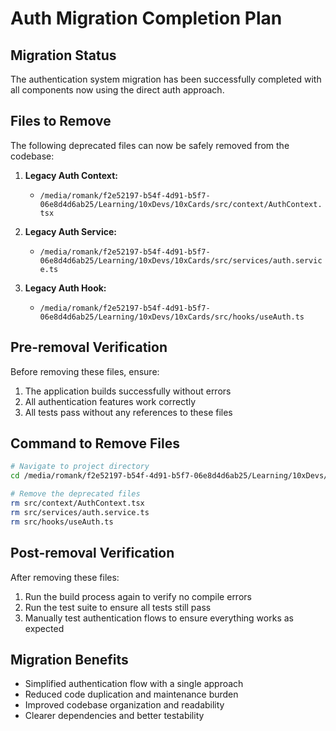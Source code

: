 # Auth Migration Completion Plan

## Migration Status
The authentication system migration has been successfully completed with all components now using the direct auth approach.

## Files to Remove
The following deprecated files can now be safely removed from the codebase:

1. **Legacy Auth Context:**
   - `/media/romank/f2e52197-b54f-4d91-b5f7-06e8d4d6ab25/Learning/10xDevs/10xCards/src/context/AuthContext.tsx`

2. **Legacy Auth Service:**
   - `/media/romank/f2e52197-b54f-4d91-b5f7-06e8d4d6ab25/Learning/10xDevs/10xCards/src/services/auth.service.ts`

3. **Legacy Auth Hook:**
   - `/media/romank/f2e52197-b54f-4d91-b5f7-06e8d4d6ab25/Learning/10xDevs/10xCards/src/hooks/useAuth.ts`

## Pre-removal Verification
Before removing these files, ensure:
1. The application builds successfully without errors
2. All authentication features work correctly
3. All tests pass without any references to these files

## Command to Remove Files
```bash
# Navigate to project directory
cd /media/romank/f2e52197-b54f-4d91-b5f7-06e8d4d6ab25/Learning/10xDevs/10xCards

# Remove the deprecated files
rm src/context/AuthContext.tsx
rm src/services/auth.service.ts
rm src/hooks/useAuth.ts
```

## Post-removal Verification
After removing these files:
1. Run the build process again to verify no compile errors
2. Run the test suite to ensure all tests still pass
3. Manually test authentication flows to ensure everything works as expected

## Migration Benefits
- Simplified authentication flow with a single approach
- Reduced code duplication and maintenance burden
- Improved codebase organization and readability
- Clearer dependencies and better testability
